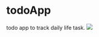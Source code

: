 # todoApp
todo app to track daily life task.
![](https://github.com/mamunur-rashid-johny/todoApp/blob/main/assets/app_one.gif)

